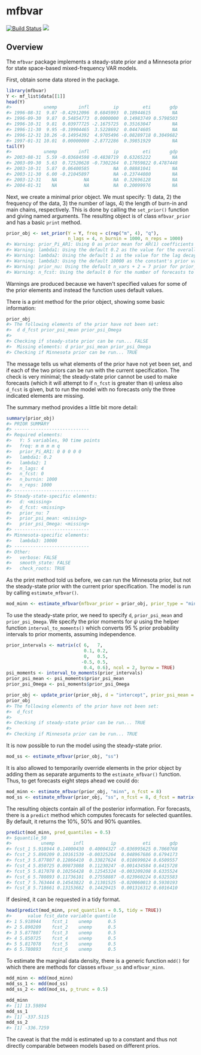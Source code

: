 
mfbvar
======

[![Build Status](https://travis-ci.org/ankargren/mfbvar.svg?branch=master)](https://travis-ci.org/ankargren/mfbvar) [![](http://www.r-pkg.org/badges/version/mfbvar)](http://www.r-pkg.org/pkg/mfbvar)

Overview
--------

The `mfbvar` package implements a steady-state prior and a Minnesota prior for state space-based mixed-frequency VAR models. <!-- README.md is generated from README.Rmd. Please edit that file -->

First, obtain some data stored in the package.

``` r
library(mfbvar)
Y <- mf_list$data[[1]]
head(Y)
#>            unemp        infl         ip         eti       gdp
#> 1996-08-31  9.87 -0.42912096  0.6845993  0.18944615        NA
#> 1996-09-30  9.87  0.54854773  0.0000000  0.14983749 0.5798503
#> 1996-10-31  9.81  0.03977725 -2.1675725  0.35163047        NA
#> 1996-11-30  9.95 -0.19904465  3.5228692  0.04474605        NA
#> 1996-12-31 10.26 -0.14954392  4.9705496 -0.08289718 0.3049682
#> 1997-01-31 10.01  0.00000000 -2.8772286  0.39851929        NA
tail(Y)
#>            unemp        infl         ip         eti       gdp
#> 2003-08-31  5.59 -0.03684598 -0.4838719  0.63265222        NA
#> 2003-09-30  5.63  0.72520628 -0.7302264  0.17059822 0.4787448
#> 2003-10-31  5.87  0.06400585         NA  0.08881041        NA
#> 2003-11-30  6.00 -0.21045897         NA -0.23744080        NA
#> 2003-12-31    NA          NA         NA  0.32696128        NA
#> 2004-01-31    NA          NA         NA  0.20099976        NA
```

Next, we create a minimal prior object. We must specify: 1) data, 2) the frequency of the data, 3) the number of lags, 4) the length of burn-in and main chains, respectively. This is done by calling the `set_prior()` function and giving named arguments. The resulting object is of class `mfbvar_prior` and has a basic `print` method.

``` r
prior_obj <- set_prior(Y = Y, freq = c(rep("m", 4), "q"), 
                       n_lags = 4, n_burnin = 1000, n_reps = 1000)
#> Warning: prior_Pi_AR1: Using 0 as prior mean for AR(1) coefficients for all variables.
#> Warning: lambda1: Using the default 0.2 as the value for the overall tightness hyperparameter.
#> Warning: lambda2: Using the default 1 as the value for the lag decay hyperparameter.
#> Warning: lambda3: Using the default 10000 as the constant's prior variance.
#> Warning: prior_nu: Using the default n_vars + 2 = 7 prior for prior_nu.
#> Warning: n_fcst: Using the default 0 for the number of forecasts to compute.
```

Warnings are produced because we haven't specified values for some of the prior elements and instead the function uses default values.

There is a print method for the prior object, showing some basic information:

``` r
prior_obj
#> The following elements of the prior have not been set: 
#>  d d_fcst prior_psi_mean prior_psi_Omega
#> 
#> Checking if steady-state prior can be run... FALSE
#>  Missing elements: d prior_psi_mean prior_psi_Omega 
#> Checking if Minnesota prior can be run... TRUE
```

The message tells us what elements of the prior have not yet been set, and if each of the two priors can be run with the current specification. The check is very minimal; the steady-state prior cannot be used to make forecasts (which it will attempt to if `n_fcst` is greater than `0`) unless also `d_fcst` is given, but to run the model with no forecasts only the three indicated elements are missing.

The summary method provides a little bit more detail:

``` r
summary(prior_obj)
#> PRIOR SUMMARY
#> ----------------------------
#> Required elements:
#>   Y: 5 variables, 90 time points
#>   freq: m m m m q 
#>   prior_Pi_AR1: 0 0 0 0 0 
#>   lambda1: 0.2 
#>   lambda2: 1 
#>   n_lags: 4 
#>   n_fcst: 0 
#>   n_burnin: 1000 
#>   n_reps: 1000 
#> ----------------------------
#> Steady-state-specific elements:
#>   d: <missing> 
#>   d_fcst: <missing> 
#>   prior_nu: 7 
#>   prior_psi_mean: <missing> 
#>   prior_psi_Omega: <missing> 
#> ----------------------------
#> Minnesota-specific elements:
#>   lambda3: 10000 
#> ----------------------------
#> Other:
#>   verbose: FALSE 
#>   smooth_state: FALSE 
#>   check_roots: TRUE
```

As the print method told us before, we can run the Minnesota prior, but not the steady-state prior with the current prior specification. The model is run by calling `estimate_mfbvar()`.

``` r
mod_minn <- estimate_mfbvar(mfbvar_prior = prior_obj, prior_type = "minn", n_fcst = 8)
```

To use the steady-state prior, we need to specify `d`, `prior_psi_mean` and `prior_psi_Omega`. We specify the prior moments for *ψ* using the helper function `interval_to_moments()` which converts 95 % prior probability intervals to prior moments, assuming independence.

``` r
prior_intervals <- matrix(c( 6,   7,
                             0.1, 0.2,
                             0,   0.5,
                            -0.5, 0.5,
                             0.4, 0.6), ncol = 2, byrow = TRUE)
psi_moments <- interval_to_moments(prior_intervals)
prior_psi_mean <- psi_moments$prior_psi_mean
prior_psi_Omega <- psi_moments$prior_psi_Omega

prior_obj <- update_prior(prior_obj, d = "intercept", prior_psi_mean = prior_psi_mean, prior_psi_Omega = prior_psi_Omega)
prior_obj
#> The following elements of the prior have not been set: 
#>  d_fcst
#> 
#> Checking if steady-state prior can be run... TRUE
#> 
#> Checking if Minnesota prior can be run... TRUE
```

It is now possible to run the model using the steady-state prior.

``` r
mod_ss <- estimate_mfbvar(prior_obj, "ss")
```

It is also allowed to temporarily override elements in the prior object by adding them as separate arguments to the `estimate_mfbvar()` function. Thus, to get forecasts eight steps ahead we could do:

``` r
mod_minn <- estimate_mfbvar(prior_obj, "minn", n_fcst = 8)
mod_ss <- estimate_mfbvar(prior_obj, "ss", n_fcst = 8, d_fcst = matrix(1, nrow = 8, ncol = 1))
```

The resulting objects contain all of the posterior information. For forecasts, there is a `predict` method which computes forecasts for selected quantiles. By default, it returns the 10%, 50% and 90% quantiles.

``` r
predict(mod_minn, pred_quantiles = 0.5)
#> $quantile_50
#>           unemp       infl          ip          eti       gdp
#> fcst_1 5.918944 0.14000430  0.40004327 -0.036995625 0.7060768
#> fcst_2 5.890209 0.10161539 -0.00325264  0.048967686 0.6794173
#> fcst_3 5.877807 0.12866410  0.33827624  0.018699024 0.6509557
#> fcst_4 5.850725 0.09873088  0.11230247 -0.001434584 0.6415728
#> fcst_5 5.817078 0.10256428  0.12545324 -0.003209208 0.6335524
#> fcst_6 5.780893 0.11736101  0.27558887 -0.023960224 0.6325583
#> fcst_7 5.763444 0.14543822  0.21301525 -0.020060013 0.5930193
#> fcst_8 5.718661 0.13153682  0.14429415  0.001316312 0.6016410
```

If desired, it can be requested in a tidy format.

``` r
head(predict(mod_minn, pred_quantiles = 0.5, tidy = TRUE))
#>      value fcst_date variable quantile
#> 1 5.918944    fcst_1    unemp      0.5
#> 2 5.890209    fcst_2    unemp      0.5
#> 3 5.877807    fcst_3    unemp      0.5
#> 4 5.850725    fcst_4    unemp      0.5
#> 5 5.817078    fcst_5    unemp      0.5
#> 6 5.780893    fcst_6    unemp      0.5
```

To estimate the marginal data density, there is a generic function `mdd()` for which there are methods for classes `mfbvar_ss` and `mfbvar_minn`.

``` r
mdd_minn <- mdd(mod_minn)
mdd_ss_1 <- mdd(mod_ss)
mdd_ss_2 <- mdd(mod_ss, p_trunc = 0.5)

mdd_minn
#> [1] 13.59894
mdd_ss_1
#> [1] -337.5115
mdd_ss_2
#> [1] -336.7259
```

The caveat is that the mdd is estimated up to a constant and thus not directly comparable between models based on different prios.
